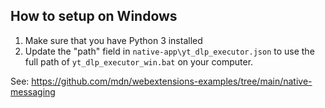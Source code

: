 ## How to setup on Windows
1. Make sure that you have Python 3 installed  
2. Update the "path" field in `native-app\yt_dlp_executor.json` to use the full path of `yt_dlp_executor_win.bat` on your computer.

See: https://github.com/mdn/webextensions-examples/tree/main/native-messaging

